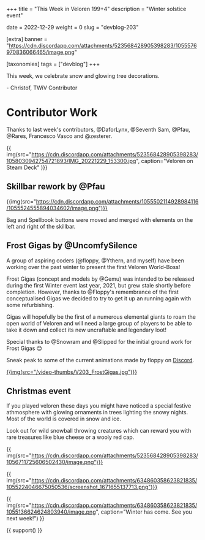 +++
title = "This Week in Veloren 199+4"
description = "Winter solstice event"

date = 2022-12-29
weight = 0
slug = "devblog-203"

[extra]
banner = "https://cdn.discordapp.com/attachments/523568428905398283/1055576970836066465/image.png"

[taxonomies]
tags = ["devblog"]
+++

This week, we celebrate snow and glowing tree decorations.

\- Christof, TWiV Contributor

# Contributor Work

Thanks to last week's contributors, @DaforLynx, @Seventh Sam, @Pfau, @Rares, Francesco Vasco and @zesterer.

{{ img(src="https://cdn.discordapp.com/attachments/523568428905398283/1058030942754721893/IMG_20221229_153300.jpg", caption="Veloren on Steam Deck" )}}

## Skillbar rework by @Pfau

{{img(src="https://cdn.discordapp.com/attachments/1055502114928984116/1055524555894034602/image.png")}}

Bag and Spellbook buttons were moved and merged with elements on the left and right of the skillbar.

## Frost Gigas by @UncomfySilence

A group of aspiring coders (@floppy, @Ythern, and myself) have been working over the past winter to present the first Veloren World-Boss!

Frost Gigas (concept and models by @Gemu) was intended to be released during the first Winter event last year, 2021, but grew stale shortly before completion. 
However, thanks to @Floppy's remembrance of the first conceptualised Gigas we decided to try to get it up an running again with some refurbishing.

Gigas will hopefully be the first of a numerous elemental giants to roam the open world of Veloren and 
will need a large group of players to be able to take it down and collect its new uncraftable and legendary loot!

Special thanks to @Snowram and @Slipped for the initial ground work for Frost Gigas 😊

Sneak peak to some of the current animations made by floppy on 
[Discord](https://discord.com/channels/449602562165833758/1042526569639456888/1055255850022871140).

[{{img(src="/video-thumbs/V203_FrostGigas.jpg")}}](https://streamable.com/1qmvif)

## Christmas event

If you played veloren these days you might have noticed a special festive athmosphere with glowing ornaments in trees lighting the snowy nights.
Most of the world is covered in snow and ice. 

Look out for wild snowball throwing creatures which can reward you with rare treasures like blue cheese or a wooly red cap.

{{ img(src="https://cdn.discordapp.com/attachments/523568428905398283/1056711725606502430/image.png")}}

{{ img(src="https://cdn.discordapp.com/attachments/634860358623821835/1055224046675050536/screenshot_1671655137713.png")}}

{{
    img(src="https://cdn.discordapp.com/attachments/634860358623821835/1055136624624803940/image.png",
    caption="Winter has come. See you next week!")
}}

{{ support() }}
